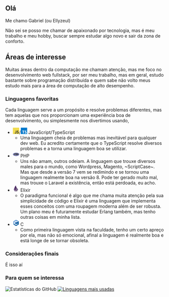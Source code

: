 ## Olá

Me chamo Gabriel (ou Ellyzeul)

Não sei se posso me chamar de apaixonado por tecnologia, mas é meu trabalho e meu hobby, buscar sempre estudar algo novo e sair da zona de conforto.

## Áreas de interesse

Muitas áreas dentro da computação me chamam atenção, mas me foco no desenvolvimento web fullstack, por ser meu trabalho, mas em geral, estudo bastante sobre programação distribuída e quem sabe não volto meus estudo mais para a área de computação de alto desempenho.

### Linguagens favoritas
Cada linguagem serve a um propósito e resolve problemas diferentes, mas tem aquelas que nos proporcionam uma experiência boa de desenvolvimento, ou simplesmente nos divertimos usando,

- <img height="20" src="https://raw.githubusercontent.com/github/explore/80688e429a7d4ef2fca1e82350fe8e3517d3494d/topics/javascript/javascript.png">/<img height="20" src="https://raw.githubusercontent.com/github/explore/80688e429a7d4ef2fca1e82350fe8e3517d3494d/topics/typescript/typescript.png"> JavaScript/TypeScript
  - Uma linguagem cheia de problemas mas inevitável para qualquer dev web. Eu acredito certamente que o TypeScript resolve diversos problemas e a torna uma linguagem boa se utilizar.
- <img height="20" src="https://raw.githubusercontent.com/devicons/devicon/master/icons/php/php-original.svg"> PHP
  - Uns não amam, outros odeiam. A linguagem que trouxe diversos males para o mundo, como Wordpress, Magento, ~ScriptCase~. Mas que desde a versão 7 vem se redimindo e se tornou uma linguagem realmente boa na versão 8. Pode ter gerado muito mal, mas trouxe o Laravel a existência, então está perdoada, eu acho.
- <img height="20" src="https://raw.githubusercontent.com/devicons/devicon/master/icons/elixir/elixir-original.svg"> Elixir
  - O paradigma funcional é algo que me chama muita atenção pela sua simplicidade de código e Elixir é uma linguagem que implementa esses conceitos com uma roupagem moderna além de ser robusta. Um plano meu é futuramente estudar Erlang também, mas tenho outras coisas em minha lista.
- <img height="20" src="https://raw.githubusercontent.com/devicons/devicon/master/icons/c/c-original.svg"> C
  - Como primeira linguagem vista na faculdade, tenho um certo apreço por ela, mas não só emocional, afinal a linguagem é realmente boa e está longe de se tornar obsoleta.

### Considerações finais
É isso aí

### Para quem se interessa
![Estatísticas do GitHub](https://github-readme-stats.vercel.app/api?username=Ellyzeul&show_icons=true&theme=tokyonight&locale=pt-br)
[![Linguagens mais usadas](https://github-readme-stats.vercel.app/api/top-langs/?username=Ellyzeul&layout=compact&theme=tokyonight&locale=pt-br)](https://github.com/anuraghazra/github-readme-stats)
